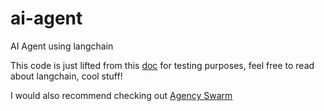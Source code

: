 # ai-agent
AI Agent using langchain

This code is just lifted from this [doc](https://python.langchain.com/docs/tutorials/agents/) for testing purposes, feel free to read about langchain, cool stuff!

I would also recommend checking out [Agency Swarm](https://agency-swarm.ai/welcome/overview)